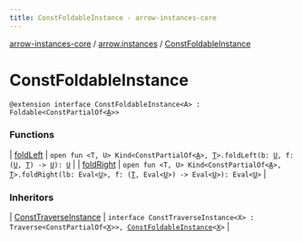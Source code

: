 ```yaml
---
title: ConstFoldableInstance - arrow-instances-core
---
```


[arrow-instances-core](../../index.html) / [arrow.instances](../index.html) / [ConstFoldableInstance](./index.html)

# ConstFoldableInstance

`@extension interface ConstFoldableInstance<A> : Foldable<ConstPartialOf<`[`A`](index.html#A)`>>`

### Functions

| [foldLeft](fold-left.html) | `open fun <T, U> Kind<ConstPartialOf<`[`A`](index.html#A)`>, `[`T`](fold-left.html#T)`>.foldLeft(b: `[`U`](fold-left.html#U)`, f: (`[`U`](fold-left.html#U)`, `[`T`](fold-left.html#T)`) -> `[`U`](fold-left.html#U)`): `[`U`](fold-left.html#U) |
| [foldRight](fold-right.html) | `open fun <T, U> Kind<ConstPartialOf<`[`A`](index.html#A)`>, `[`T`](fold-right.html#T)`>.foldRight(lb: Eval<`[`U`](fold-right.html#U)`>, f: (`[`T`](fold-right.html#T)`, Eval<`[`U`](fold-right.html#U)`>) -> Eval<`[`U`](fold-right.html#U)`>): Eval<`[`U`](fold-right.html#U)`>` |

### Inheritors

| [ConstTraverseInstance](../-const-traverse-instance/index.html) | `interface ConstTraverseInstance<X> : Traverse<ConstPartialOf<`[`X`](../-const-traverse-instance/index.html#X)`>>, `[`ConstFoldableInstance`](./index.html)`<`[`X`](../-const-traverse-instance/index.html#X)`>` |

